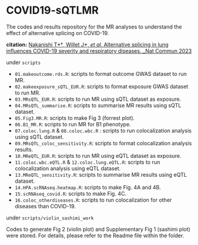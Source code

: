 # COVID19-sQTLMR

The codes and results repository for the MR analyses to understand the effect of alternative splicing on COVID-19.

**citation:** [Nakanishi T*†, Willet J*, _et al_. Alternative splicing in lung influences COVID-19 severity and respiratory diseases. _Nat Commun 2023](https://www.nature.com/articles/s41467-023-41912-4)

under `scripts`

* `01.makeoutcome.rds.R`: scripts to format outcome GWAS dataset to run MR.
* `02.makeexposure_sQTL_EUR.R`: scripts to format exposure GWAS dataset to run MR.
* `03.MRsQTL_EUR.R`: scripts to run MR using sQTL dataset as exposure. 
* `04.MRsQTL_summarise.R`: scripts to summarise MR results using sQTL dataset.
* `05.Fig3.MR.R`: scripts to make Fig 3 (forrest plot).
* `06.B1_MR.R`: scripts to run MR for B1 phenotype.
* `07.coloc.lung.R` & `08.coloc.wbc.R` : scripts to run colocalization analysis using sQTL dataset.
* `09.MRsQTL_coloc_sensitivity.R`: scripts to format colocalization analysis results.
* `10.MReQTL_EUR.R`: scripts to run MR using eQTL dataset as exposure.
* `11.coloc.wbc.eQTL.R` & `12.coloc.lung.eQTL.R`: scripts to run colocalization analysis using eQTL dataset.
* `13.MReQTL_sensitivity.R`: scripts to summarise MR results using eQTL dataset.
* `14.HPA.scRNAseq.heatmap.R`: scripts to make Fig. 4A and 4B.
* `15.scRNAseq_covid.R`: scripts to make Fig. 4C.
* `16.coloc_otherdiseases.R`: scripts to run colocalization for other diseases than COVID-19.

under `scripts/violin_sashimi_work`

Codes to generate Fig 2 (violin plot) and Supplementary Fig 1 (sashimi plot) were stored. For details, please refer to the Readme file within the folder.
